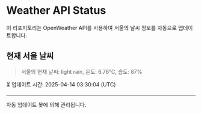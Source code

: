 
# Weather API Status

이 리포지토리는 OpenWeather API를 사용하여 서울의 날씨 정보를 자동으로 업데이트합니다.

## 현재 서울 날씨
> 서울의 현재 날씨: light rain, 온도: 6.76°C, 습도: 87%

⏳ 업데이트 시간: 2025-04-14 03:30:04 (UTC)

---
자동 업데이트 봇에 의해 관리됩니다.
